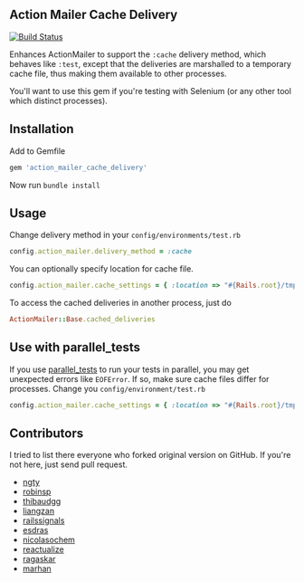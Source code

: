 ## Action Mailer Cache Delivery

[![Build Status](https://secure.travis-ci.org/p0deje/action_mailer_cache_delivery.png)](http://travis-ci.org/p0deje/action_mailer_cache_delivery)

Enhances ActionMailer to support the `:cache` delivery method, which behaves like `:test`, except that the deliveries are marshalled to a temporary cache file, thus making them available to other processes.

You'll want to use this gem if you're testing with Selenium (or any other tool which distinct processes).

## Installation

Add to Gemfile

```ruby
gem 'action_mailer_cache_delivery'
```

Now run `bundle install`

## Usage

Change delivery method in your `config/environments/test.rb`

```ruby
config.action_mailer.delivery_method = :cache
```

You can optionally specify location for cache file.

```ruby
config.action_mailer.cache_settings = { :location => "#{Rails.root}/tmp/mail.cache" }
```

To access the cached deliveries in another process, just do

```ruby
ActionMailer::Base.cached_deliveries
```

## Use with parallel_tests

If you use [parallel_tests](https://github.com/grosser/parallel_tests "parallel_tests") to run your tests in parallel, you may get unexpected errors like `EOFError`. If so, make sure cache files differ for processes. Change you `config/environment/test.rb`

```ruby
config.action_mailer.cache_settings = { :location => "#{Rails.root}/tmp/cache/action_mailer_cache_delivery#{ENV['TEST_ENV_NUMBER']}.cache" }
```

## Contributors

I tried to list there everyone who forked original version on GitHub. If you're not here, just send pull request.

* [ngty](https://github.com/ngty)
* [robinsp](https://github.com/robinsp)
* [thibaudgg](https://github.com/thibaudgg)
* [liangzan](https://github.com/liangzan)
* [railssignals](https://github.com/railssignals)
* [esdras](https://github.com/esdras)
* [nicolasochem](https://github.com/nicolasochem)
* [reactualize](https://github.com/reactualize)
* [ragaskar](https://github.com/ragaskar)
* [marhan](https://github.com/marhan)
